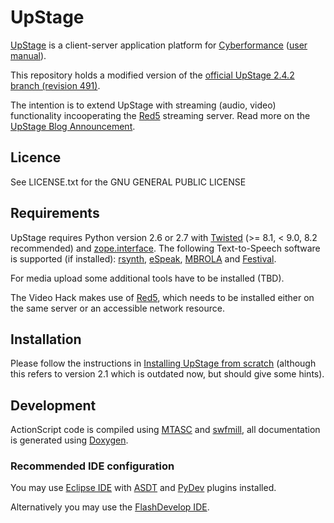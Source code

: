 UpStage
=======

<a href="http://upstage.org.nz/">UpStage</a> is a client-server application platform for <a href="http://en.wikipedia.org/wiki/Cyberformance">Cyberformance</a> (<a href="http://en.flossmanuals.net/upstage-v242-user-manual/">user manual</a>).

This repository holds a modified version of the <a href="http://sourceforge.net/apps/trac/upstage/browser/branches/2.4.2?rev=491">official UpStage 2.4.2 branch (revision 491)</a>.

The intention is to extend UpStage with streaming (audio, video) functionality incooperating the <a href="http://www.red5.org/">Red5</a> streaming server. Read more on the <a href="http://upstage.org.nz/blog/?p=5256">UpStage Blog Announcement</a>.

## Licence

See LICENSE.txt for the GNU GENERAL PUBLIC LICENSE

## Requirements

UpStage requires Python version 2.6 or 2.7 with <a href="http://twistedmatrix.com">Twisted</a> (&gt;= 8.1, &lt; 9.0, 8.2 recommended) and <a href="http://pypi.python.org/pypi/zope.interface">zope.interface</a>. The following Text-to-Speech software is supported (if installed): <a href="http://sourceforge.net/projects/rsynth/">rsynth</a>, <a href="http://espeak.sourceforge.net/">eSpeak</a>, <a href="http://tcts.fpms.ac.be/synthesis/mbrola.html">MBROLA</a> and <a href="http://www.cstr.ed.ac.uk/projects/festival/">Festival</a>.  

For media upload some additional tools have to be installed (TBD).

The Video Hack makes use of <a href="http://www.red5.org">Red5</a>, which needs to be installed either on the same server or an accessible network resource.

## Installation

Please follow the instructions in <a href="http://www.foobarlab.net/blog/2012/11/installing-upstage-from-scratch">Installing UpStage from scratch</a> (although this refers to version 2.1 which is outdated now, but should give some hints).

## Development

ActionScript code is compiled using <a href="http://www.mtasc.org/">MTASC</a> and <a href="http://swfmill.org/">swfmill</a>, all documentation is generated using <a href="http://www.doxygen.org/">Doxygen</a>.

### Recommended IDE configuration

You may use <a href="http://www.eclipse.org/">Eclipse IDE</a> with <a href="http://sourceforge.net/projects/aseclipseplugin/">ASDT</a> and <a href="http://pydev.org/">PyDev</a> plugins installed.

Alternatively you may use the <a href="http://www.flashdevelop.org/">FlashDevelop IDE</a>.

